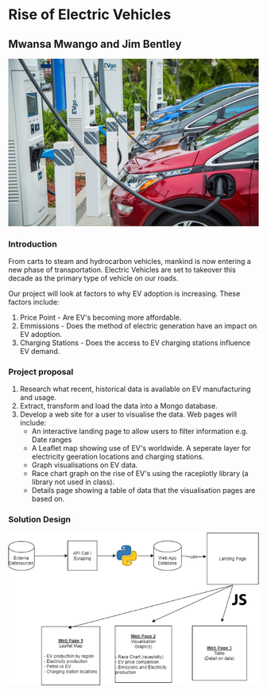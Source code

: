 # Rise of Electric Vehicles
## Mwansa Mwango and Jim Bentley
![alt text](Images/project_cover.jpg "Rise of the EV's!!")
### Introduction
From carts to steam and hydrocarbon vehicles, mankind is now entering a new phase of transportation.  Electric Vehicles are set to takeover this decade as the primary type of vehicle on our roads. 

Our project will look at factors to why EV adoption is increasing.  These factors include:
1. Price Point - Are EV's becoming more affordable.
2. Emmissions - Does the method of electric generation have an impact on EV adoption.
3. Charging Stations - Does the access to EV charging stations influence EV demand. 
### Project proposal
1. Research what recent, historical data is available on EV manufacturing and usage.
2. Extract, transform and load the data into a Mongo database.
3. Develop a web site for a user to visualise the data.  Web pages will include:
   * An interactive landing page to allow users to filter information e.g. Date ranges
   * A Leaflet map showing use of EV's worldwide.  A seperate layer for electricity geeration locations and charging stations.
   * Graph visualisations on EV data.
   * Race chart graph on the rise of EV's using the raceplotly library (a library not used in class).
   * Details page showing a table of data that the visualisation pages are based on.
### Solution Design
![alt_text](Images/solution_design.png "Solution Design")

